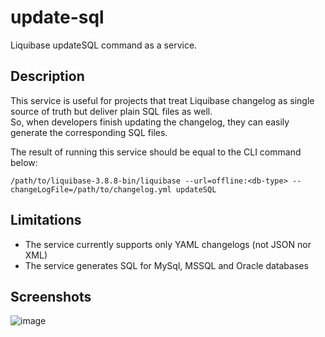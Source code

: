 # update-sql

Liquibase updateSQL command as a service.  

## Description  
This service is useful for projects that treat Liquibase changelog 
as single source of truth but deliver plain SQL files as well.  
So, when developers finish updating the changelog, they can easily generate
the corresponding SQL files.  
  
The result of running this service should be equal to the CLI command below:
```shell script
/path/to/liquibase-3.8.8-bin/liquibase --url=offline:<db-type> --changeLogFile=/path/to/changelog.yml updateSQL
```

## Limitations
- The service currently supports only YAML changelogs (not JSON nor XML)
- The service generates SQL for MySql, MSSQL and Oracle databases

## Screenshots
![image](https://user-images.githubusercontent.com/1070579/80415567-044f3c00-88d3-11ea-9aa7-1bfb3dc58a41.png)